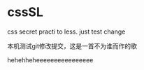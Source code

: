 # cssSL
css secret practi to less.
just test change

本机测试git修改提交，这是一首不为谁而作的歌

hehehheheeeeeeeeeeeeeeee